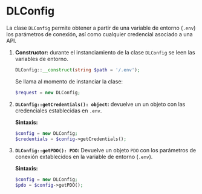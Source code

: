 # DLConfig

La clase `DLConfig` permite obtener a partir de una variable de entorno (`.env`) los parámetros de conexión, así como cualquier credencial asociado a una API.

1. **Constructor:** durante el instanciamiento de la clase `DLConfig` se leen las variables de entorno.

   ```php
   DLConfig::__construct(string $path = '/.env');
   ```

   Se llama al momento de instanciar la clase:

   ```php
   $request = new DLConfig;
   ```

2. **`DLConfig::getCredentials(): object`:** devuelve un un objeto con las credenciales establecidas en `.env`.

   **Sintaxis:**

   ```php
   $config = new DLConfig;
   $credentials = $config->getCredentials();
   ```

3. **`DLConfig::getPDO(): PDO`:** Devuelve un objeto `PDO` con los parámetros de conexión extablecidos en la variable de entorno (`.env`).

    **Sintaxis:**

    ```php
    $config = new DLConfig;
    $pdo = $config->getPDO();
    ```